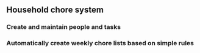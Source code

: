 ## Household chore system
### Create and maintain people and tasks
### Automatically create weekly chore lists based on simple rules